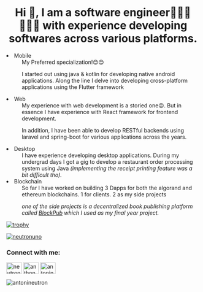 <h1 align="center">Hi 👋, I am a software engineer👨🏿‍💻👨🏿‍💻 with experience developing softwares across various platforms.</h1>
<dl>
    <li>Mobile</li>
    <dd>My Preferred specialization!😊😊 <p>I started out using java & kotlin for developing native android applications. Along the line I delve into developing cross-platform applications using the Flutter framework</p></dd>
    <li>Web</li>
    <dd>My experience with web development is a storied one😉. But in essence I have experience with React framework for frontend development. <p>In addition, I have been able to develop RESTful backends using laravel and spring-boot for various applications across the years.</p></dd>
    <li>Desktop</li>
    <dd>I have experience developing desktop applications. During my undergrad days I got a gig to develop a restaurant order processing system using Java <i>(implementing the receipt printing feature was a bit difficult tho).</i></dd>
    <li>Blockchain</li>
    <dd>So far I have worked on building 3 Dapps for both the algorand and ethereum blockchains. 1 for clients. 2 as my side projects<p><i>one of the side projects is a decentralized book publishing platform called <a href="https://block-pub.vercel.app/" target="_blank">BlockPub</a> which I used as my final year project. </i></p></dd>
</dl>

[![trophy](https://github-profile-trophy.vercel.app/?username=antonineutron&theme=onedark)](https://github.com/ryo-ma/github-profile-trophy)

<p align="left"> <a href="https://twitter.com/neutronuno" target="blank"><img src="https://img.shields.io/twitter/follow/neutronuno?logo=twitter&style=for-the-badge" alt="neutronuno" /></a> </p>


<h3 align="left">Connect with me:</h3>
<p align="left">
<a href="https://twitter.com/neutronuno" target="blank"><img align="center" src="https://raw.githubusercontent.com/rahuldkjain/github-profile-readme-generator/master/src/images/icons/Social/twitter.svg" alt="neutronuno" height="30" width="40" /></a>
<a href="https://www.linkedin.com/in/anthony-ameh-b3b8aa1a6/" target="blank"><img align="center" src="https://raw.githubusercontent.com/rahuldkjain/github-profile-readme-generator/master/src/images/icons/Social/linked-in-alt.svg" alt="anthony-ameh-b3b8aa1a6" height="30" width="40" /></a>
<a href="https://www.instagram.com/antonineutron/" target="blank"><img align="center" src="https://raw.githubusercontent.com/rahuldkjain/github-profile-readme-generator/master/src/images/icons/Social/instagram.svg" alt="antonineutron" height="30" width="40" /></a>
</p>

<p><img align="center" src="https://github-readme-streak-stats.herokuapp.com/?user=antonineutron&" alt="antonineutron" /></p>
